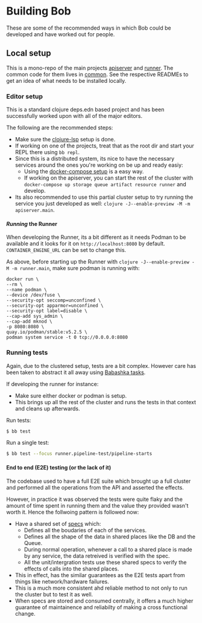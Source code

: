 # Building Bob

These are some of the recommended ways in which Bob could be developed and have worked out for people.

## Local setup

This is a mono-repo of the main projects [apiserver](../apiserver) and [runner](../runner). The common code for them lives in [common](../common).
See the respective READMEs to get an idea of what needs to be installed locally.

### Editor setup

This is a standard clojure deps.edn based project and has been successfully worked upon with all of the major editors.

The following are the recommended steps:

- Make sure the [clojure-lsp](https://clojure-lsp.io/) setup is done.
- If working on one of the projects, treat that as the root dir and start your REPL there using `bb repl`.
- Since this is a distributed system, its nice to have the necessary services around the ones you're working on be up and ready easiy:
  - Using the [docker-compose setup](https://github.com/bob-cd/bob-deploy/blob/main/docker-compose.yml) is a easy way.
  - If working on the apiserver, you can start the rest of the cluster with `docker-compose up storage queue artifact resource runner` and develop.
- Its also recommended to use this partial cluster setup to try running the service you just developed as well: `clojure -J--enable-preview -M -m apiserver.main`.

#### _Running_ the Runner

When developing the Runner, its a bit different as it needs Podman to be available and it looks for it on `http://localhost:8080` by default.
`CONTAINER_ENGINE_URL` can be set to change this.

As above, before starting up the Runner with `clojure -J--enable-preview -M -m runner.main`, make sure podman is running with:
```shell
docker run \
--rm \
--name podman \
--device /dev/fuse \
--security-opt seccomp=unconfined \
--security-opt apparmor=unconfined \
--security-opt label=disable \
--cap-add sys_admin \
--cap-add mknod \
-p 8080:8080 \
quay.io/podman/stable:v5.2.5 \
podman system service -t 0 tcp://0.0.0.0:8080
```

### Running tests

Again, due to the clustered setup, tests are a bit complex. However care has been taken to abstract it all away using [Babashka tasks](https://book.babashka.org/#tasks).

If developing the runner for instance:

- Make sure either docker or podman is setup.
- This brings up all the rest of the cluster and runs the tests in that context and cleans up afterwards.

Run tests:

```bash
$ bb test
```

Run a single test:

```bash
$ bb test --focus runner.pipeline-test/pipeline-starts
```

#### End to end (E2E) testing (or the lack of it)

The codebase used to have a full E2E suite which brought up a full cluster and performed all the operations from the API and asserted the effects.

However, in practice it was observed the tests were quite flaky and the amount of time spent in running them and the value they provided wasn't worth it. Hence the follwoing pattern is followed now:

- Have a shared set of [specs](https://github.com/bob-cd/bob/blob/main/common/src/common/schemas.clj) which:
  - Defines all the boudaries of each of the services.
  - Defines all the shape of the data in shared places like the DB and the Queue.
  - During normal operation, whenever a call to a shared place is made by any service, the data retreived is verified with the spec.
  - All the unit/intergration tests use these shared specs to verify the effects of calls into the shared places.
- This in effect, has the similar guarantees as the E2E tests apart from things like network/hardware failures.
- This is a much more consistent ahd reliable method to not only to run the cluster but to test it as well.
- When specs are stored and consumed centrally, it offers a much higher guarantee of maintainence and reliabilty of making a cross functional change.
